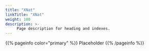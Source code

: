 ```yaml
---
title: "XNat"
linkTitle: "XNat"
weight: 100
description: >-
     Page description for heading and indexes.
---
```


{{% pageinfo color="primary" %}}
Placeholder
{{% /pageinfo %}}

